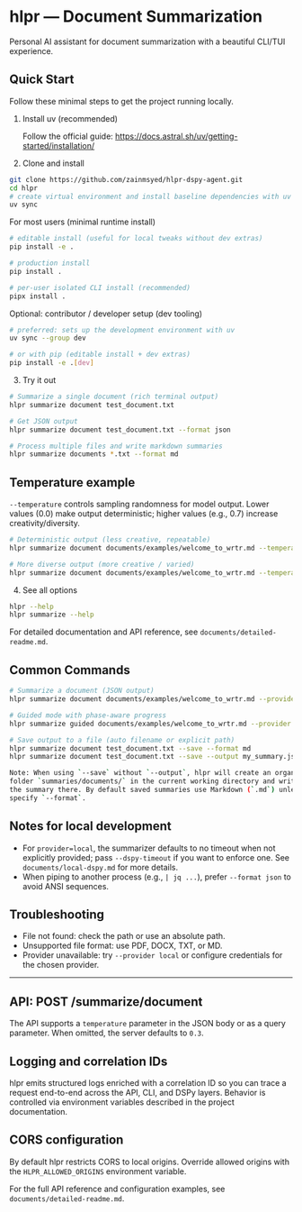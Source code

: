 # hlpr — Document Summarization

Personal AI assistant for document summarization with a beautiful CLI/TUI experience.

## Quick Start

Follow these minimal steps to get the project running locally.

1) Install uv (recommended)

   Follow the official guide: https://docs.astral.sh/uv/getting-started/installation/


2) Clone and install

```bash
git clone https://github.com/zainmsyed/hlpr-dspy-agent.git
cd hlpr
# create virtual environment and install baseline dependencies with uv
uv sync
```

For most users (minimal runtime install)

```bash
# editable install (useful for local tweaks without dev extras)
pip install -e .

# production install
pip install .

# per-user isolated CLI install (recommended)
pipx install .
```


Optional: contributor / developer setup (dev tooling)

```bash
# preferred: sets up the development environment with uv
uv sync --group dev

# or with pip (editable install + dev extras)
pip install -e .[dev]
```

3) Try it out

```bash
# Summarize a single document (rich terminal output)
hlpr summarize document test_document.txt

# Get JSON output
hlpr summarize document test_document.txt --format json

# Process multiple files and write markdown summaries
hlpr summarize documents *.txt --format md

```
## Temperature example

`--temperature` controls sampling randomness for model output. Lower values (0.0) make output deterministic; higher values (e.g., 0.7) increase creativity/diversity.

```bash
# Deterministic output (less creative, repeatable)
hlpr summarize document documents/examples/welcome_to_wrtr.md --temperature 0.0 

# More diverse output (more creative / varied)
hlpr summarize document documents/examples/welcome_to_wrtr.md --temperature 0.7 

```


4) See all options

```bash
hlpr --help
hlpr summarize --help
```

For detailed documentation and API reference, see `documents/detailed-readme.md`.


## Common Commands

```bash
# Summarize a document (JSON output)
hlpr summarize document documents/examples/welcome_to_wrtr.md --provider local --format json

# Guided mode with phase-aware progress
hlpr summarize guided documents/examples/welcome_to_wrtr.md --provider local --format rich

# Save output to a file (auto filename or explicit path)
hlpr summarize document test_document.txt --save --format md
hlpr summarize document test_document.txt --save --output my_summary.json --format json

Note: When using `--save` without `--output`, hlpr will create an organized
folder `summaries/documents/` in the current working directory and write
the summary there. By default saved summaries use Markdown (`.md`) unless you
specify `--format`.
```

## Notes for local development

- For `provider=local`, the summarizer defaults to no timeout when not explicitly provided; pass `--dspy-timeout` if you want to enforce one. See `documents/local-dspy.md` for more details.
- When piping to another process (e.g., `| jq ...`), prefer `--format json` to avoid ANSI sequences.

## Troubleshooting

- File not found: check the path or use an absolute path.
- Unsupported file format: use PDF, DOCX, TXT, or MD.
- Provider unavailable: try `--provider local` or configure credentials for the chosen provider.

---

## API: POST /summarize/document

The API supports a `temperature` parameter in the JSON body or as a query parameter. When omitted, the server defaults to `0.3`.

## Logging and correlation IDs

hlpr emits structured logs enriched with a correlation ID so you can trace a request end-to-end across the API, CLI, and DSPy layers. Behavior is controlled via environment variables described in the project documentation.

## CORS configuration

By default hlpr restricts CORS to local origins. Override allowed origins with the `HLPR_ALLOWED_ORIGINS` environment variable.

For the full API reference and configuration examples, see `documents/detailed-readme.md`.

